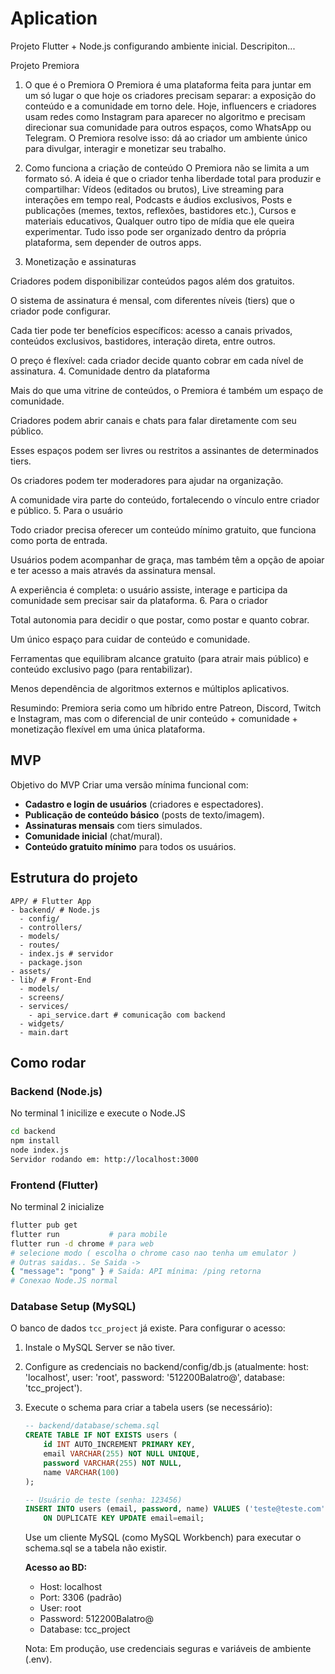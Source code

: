# Aplication

Projeto Flutter + Node.js configurando ambiente inicial.
Descripiton...

Projeto Premiora

1. O que é o Premiora
O Premiora é uma plataforma feita para juntar em um só lugar o que hoje os criadores precisam separar: a exposição do conteúdo e a comunidade em torno dele.
Hoje, influencers e criadores usam redes como Instagram para aparecer no algoritmo e precisam direcionar sua comunidade para outros espaços, como WhatsApp ou Telegram. O Premiora resolve isso: dá ao criador um ambiente único para divulgar, interagir e monetizar seu trabalho.

2. Como funciona a criação de conteúdo
O Premiora não se limita a um formato só. A ideia é que o criador tenha liberdade total para produzir e compartilhar:
Vídeos (editados ou brutos), Live streaming para interações em tempo real, Podcasts e áudios exclusivos, Posts e publicações (memes, textos, reflexões, bastidores etc.), Cursos e materiais educativos, Qualquer outro tipo de mídia que ele queira experimentar. Tudo isso pode ser organizado dentro da própria plataforma, sem depender de outros apps.

3. Monetização e assinaturas

Criadores podem disponibilizar conteúdos pagos além dos gratuitos.

O sistema de assinatura é mensal, com diferentes níveis (tiers) que o criador pode configurar.

Cada tier pode ter benefícios específicos: acesso a canais privados, conteúdos exclusivos, bastidores, interação direta, entre outros.

O preço é flexível: cada criador decide quanto cobrar em cada nível de assinatura.
4. Comunidade dentro da plataforma

Mais do que uma vitrine de conteúdos, o Premiora é também um espaço de comunidade.

Criadores podem abrir canais e chats para falar diretamente com seu público.

Esses espaços podem ser livres ou restritos a assinantes de determinados tiers.

Os criadores podem ter moderadores para ajudar na organização.

A comunidade vira parte do conteúdo, fortalecendo o vínculo entre criador e público.
5. Para o usuário

Todo criador precisa oferecer um conteúdo mínimo gratuito, que funciona como porta de entrada.

Usuários podem acompanhar de graça, mas também têm a opção de apoiar e ter acesso a mais através da assinatura mensal.

A experiência é completa: o usuário assiste, interage e participa da comunidade sem precisar sair da plataforma.
6. Para o criador

Total autonomia para decidir o que postar, como postar e quanto cobrar.

Um único espaço para cuidar de conteúdo e comunidade.

Ferramentas que equilibram alcance gratuito (para atrair mais público) e conteúdo exclusivo pago (para rentabilizar).

Menos dependência de algoritmos externos e múltiplos aplicativos.

Resumindo: Premiora seria como um híbrido entre Patreon, Discord, Twitch e Instagram, mas com o diferencial de unir conteúdo + comunidade + monetização flexível em uma única plataforma.

## MVP

Objetivo do MVP
Criar uma versão mínima funcional com:

- **Cadastro e login de usuários** (criadores e espectadores).
- **Publicação de conteúdo básico** (posts de texto/imagem).
- **Assinaturas mensais** com tiers simulados.
- **Comunidade inicial** (chat/mural).
- **Conteúdo gratuito mínimo** para todos os usuários.

## Estrutura do projeto

```shell
APP/ # Flutter App
- backend/ # Node.js
  - config/
  - controllers/
  - models/
  - routes/
  - index.js # servidor
  - package.json
- assets/
- lib/ # Front-End
  - models/
  - screens/
  - services/
    - api_service.dart # comunicação com backend
  - widgets/
  - main.dart
```

## Como rodar

### Backend (Node.js)

No terminal 1 inicilize e execute o Node.JS

```bash
cd backend
npm install
node index.js
Servidor rodando em: http://localhost:3000
```

### Frontend (Flutter)

No terminal 2 inicialize

```bash
flutter pub get
flutter run           # para mobile
flutter run -d chrome # para web
# selecione modo ( escolha o chrome caso nao tenha um emulator )
# Outras saidas.. Se Saida -> 
{ "message": "pong" } # Saida: API mínima: /ping retorna 
# Conexao Node.JS normal
```

### Database Setup (MySQL)

O banco de dados `tcc_project` já existe. Para configurar o acesso:

1. Instale o MySQL Server se não tiver.

2. Configure as credenciais no backend/config/db.js (atualmente: host: 'localhost', user: 'root', password: '512200Balatro@', database: 'tcc_project').

3. Execute o schema para criar a tabela users (se necessário):

   ```sql
   -- backend/database/schema.sql
   CREATE TABLE IF NOT EXISTS users (
       id INT AUTO_INCREMENT PRIMARY KEY,
       email VARCHAR(255) NOT NULL UNIQUE,
       password VARCHAR(255) NOT NULL,
       name VARCHAR(100)
   );

   -- Usuário de teste (senha: 123456)
   INSERT INTO users (email, password, name) VALUES ('teste@teste.com', '123456', 'Usuário Teste')
       ON DUPLICATE KEY UPDATE email=email;
   ```

   Use um cliente MySQL (como MySQL Workbench) para executar o schema.sql se a tabela não existir.

   **Acesso ao BD:**
   - Host: localhost
   - Port: 3306 (padrão)
   - User: root
   - Password: 512200Balatro@
   - Database: tcc_project

   Nota: Em produção, use credenciais seguras e variáveis de ambiente (.env).
